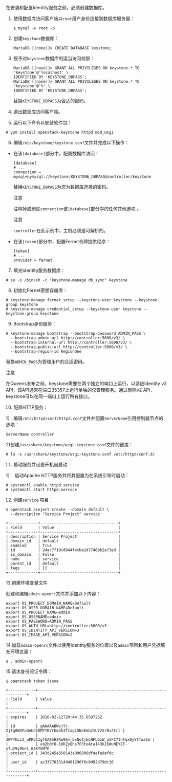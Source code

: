 在安装和配置Identity服务之前，必须创建数据库。

1. 使用数据库访问客户端以`root`用户身份连接到数据库服务器：

   ```
   $ mysql -u root -p
   ```

1. 创建`keystone`数据库：

   ```
   MariaDB [(none)]> CREATE DATABASE keystone;
   ```

2. 授予对`keystone`数据库的适当访问权限：

   ```
   MariaDB [(none)]> GRANT ALL PRIVILEGES ON keystone.* TO 'keystone'@'localhost' \
   IDENTIFIED BY 'KEYSTONE_DBPASS';
   MariaDB [(none)]> GRANT ALL PRIVILEGES ON keystone.* TO 'keystone'@'%' \
   IDENTIFIED BY 'KEYSTONE_DBPASS';
   ```

   替换`KEYSTONE_DBPASS`为合适的密码。

3. 退出数据库访问客户端。

5. 运行以下命令以安装软件包：

```
# yum install openstack-keystone httpd mod_wsgi
```

6. 编辑`/etc/keystone/keystone.conf`文件并完成以下操作：

- 在该`[database]`部分中，配置数据库访问：

  ```
  [database]
  # ...
  connection = mysql+pymysql://keystone:KEYSTONE_DBPASS@controller/keystone
  ```

  替换`KEYSTONE_DBPASS`为您为数据库选择的密码。

  注意

  注释掉或删除`connection`该`[database]`部分中的任何其他选项 。

  注意

  `controller`在此示例中，主机必须是可解析的。

- 在该`[token]`部分中，配置Fernet令牌提供程序：

  ```
  [token]
  # ...
  provider = fernet
  ```

7. 填充Identity服务数据库：

```
# su -s /bin/sh -c "keystone-manage db_sync" keystone
```

8. 初始化Fernet密钥存储库：

```
# keystone-manage fernet_setup --keystone-user keystone --keystone-group keystone
# keystone-manage credential_setup --keystone-user keystone --keystone-group keystone
```

9. Bootstrap身份服务：

```
# keystone-manage bootstrap --bootstrap-password ADMIN_PASS \
  --bootstrap-admin-url http://controller:5000/v3/ \
  --bootstrap-internal-url http://controller:5000/v3/ \
  --bootstrap-public-url http://controller:5000/v3/ \
  --bootstrap-region-id RegionOne
```

替换`ADMIN_PASS`为管理用户的合适密码。

注意

在Queens发布之前，keystone需要在两个独立的端口上运行，以适应Identity v2 API，该API通常在端口35357上运行单独的仅管理服务。通过删除v2 API，keystone可以在同一端口上运行所有接口。

10. 配置HTTP服务：

1）.编辑`/etc/httpd/conf/httpd.conf`文件并配置`ServerName`引用控制器节点的 选项：

```
ServerName controller
```

2)创建`/usr/share/keystone/wsgi-keystone.conf`文件的链接：

```
# ln -s /usr/share/keystone/wsgi-keystone.conf /etc/httpd/conf.d/
```

11. 启动服务并设置开机自启动

1） .启动Apache HTTP服务并将其配置为在系统引导时启动：

```
# systemctl enable httpd.service
# systemctl start httpd.service
```

12. 创建`service` 项目：

```
$ openstack project create --domain default \
  --description "Service Project" service

+-------------+----------------------------------+
| Field       | Value                            |
+-------------+----------------------------------+
| description | Service Project                  |
| domain_id   | default                          |
| enabled     | True                             |
| id          | 24ac7f19cd944f4cba1d77469b2a73ed |
| is_domain   | False                            |
| name        | service                          |
| parent_id   | default                          |
| tags        | []                               |
+-------------+----------------------------------+
```

13.创建环境变量文件

创建和编辑`admin-openrc`文件并添加以下内容：

```
export OS_PROJECT_DOMAIN_NAME=Default
export OS_USER_DOMAIN_NAME=Default
export OS_PROJECT_NAME=admin
export OS_USERNAME=admin
export OS_PASSWORD=ADMIN_PASS
export OS_AUTH_URL=http://controller:5000/v3
export OS_IDENTITY_API_VERSION=3
export OS_IMAGE_API_VERSION=2
```

14.加载`admin-openrc`文件以使用Identity服务的位置以及`admin`项目和用户凭据填充环境变量：

```
$ . admin-openrc
```

15.请求身份验证令牌：

```
$ openstack token issue

+------------+-----------------------------------------------------------------+
| Field      | Value                                                           |
+------------+-----------------------------------------------------------------+
| expires    | 2016-02-12T20:44:35.659723Z                                     |
| id         | gAAAAABWvjYj-Zjfg8WXFaQnUd1DMYTBVrKw4h3fIagi5NoEmh21U72SrRv2trl |
|            | JWFYhLi2_uPR31Igf6A8mH2Rw9kv_bxNo1jbLNPLGzW_u5FC7InFqx0yYtTwa1e |
|            | eq2b0f6-18KZyQhs7F3teAta143kJEWuNEYET-y7u29y0be1_64KYkM7E       |
| project_id | 343d245e850143a096806dfaefa9afdc                                |
| user_id    | ac3377633149401296f6c0d92d79dc16                                |
+------------+-----------------------------------------------------------------+
```